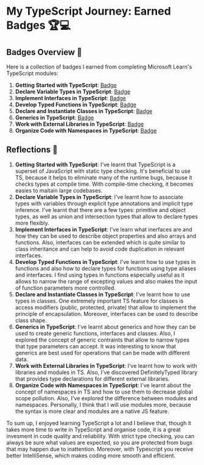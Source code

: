 # My TypeScript Journey: Earned Badges 🏆💻

## Badges Overview 🏅

Here is a collection of badges I earned from completing Microsoft Learn's TypeScript modules:

1. **Getting Started with TypeScript**: [Badge](https://learn.microsoft.com/api/achievements/share/en-us/dementeyolga/A2EQDKC7?sharingId=476BFD428466D1CE)
2. **Declare Variable Types in TypeScript**: [Badge](https://learn.microsoft.com/api/achievements/share/en-us/dementeyolga/J6EACG8T?sharingId=476BFD428466D1CE)
3. **Implement Interfaces in TypeScript**: [Badge](https://learn.microsoft.com/api/achievements/share/en-us/dementeyolga/N7954EGF?sharingId=476BFD428466D1CE)
4. **Develop Typed Functions in TypeScript**: [Badge](https://learn.microsoft.com/api/achievements/share/en-us/dementeyolga/J6E2SW4T?sharingId=476BFD428466D1CE)
5. **Declare and Instantiate Classes in TypeScript**: [Badge](https://learn.microsoft.com/api/achievements/share/en-us/dementeyolga/9NSDHKNU?sharingId=476BFD428466D1CE)
6. **Generics in TypeScript**: [Badge](https://learn.microsoft.com/api/achievements/share/en-us/dementeyolga/24XRRUEV?sharingId=476BFD428466D1CE)
7. **Work with External Libraries in TypeScript**: [Badge](https://learn.microsoft.com/api/achievements/share/en-us/dementeyolga/N7UX2Y2F?sharingId=476BFD428466D1CE)
8. **Organize Code with Namespaces in TypeScript**: [Badge](https://learn.microsoft.com/api/achievements/share/en-us/dementeyolga/HY6WTE48?sharingId=476BFD428466D1CE)

## Reflections 💭
1. **Getting Started with TypeScript**: I've learnt that TypeScript is a superset of JavaScript with static type checking. It's beneficial to use TS, because it helps to eliminate many of the runtime bugs, because it checks types at compile time. With compile-time checking, it becomes easies to maitain large codebases.
2. **Declare Variable Types in TypeScript**: I've learnt how to associate types with variables through explicit type annotations and implicit type inference. I've learnt that there are a few types: primitive and object types, as well as union and intersection types that allow to declare types more flexibly.
3. **Implement Interfaces in TypeScript**: I've learn what inerfaces are and how they can be used to describe object properties and also arrays and functions. Also, interfaces can be extended which is quite similar to class inheritance and can help to avoid code duplication in relevant interfaces.
4. **Develop Typed Functions in TypeScript**: I've learnt how to use types in functions and also how to declare types for functions using type aliases and interfaces. I find using types in functions especially useful as it allows to narrow the range of excepting values and also makes the input of function parameters more controlled.
5. **Declare and Instantiate Classes in TypeScript**: I've learnt how to use types in classes. One extremely important TS feature for classes is access modifiers (public, protected, private) that allow to implement the principle of encapsulation. Moreover, interfaces can be used to describe class shape.
6. **Generics in TypeScript**: I've learnt about generics and how they can be used to create generic functions, interfaces and classes. Also, I explored the concept of generic contraints that allow to narrow types that type parameters can accept. It was interesting to know that generics are best used for operations that can be made with different data.
7. **Work with External Libraries in TypeScript**: I've learnt how to work with libraries and modules in TS. Also, I've discovered DefinitelyTyped library that provides type declarations for different external libraries.
8. **Organize Code with Namespaces in TypeScript**: I've learnt about the concept of namespaces in TS and how to use them to decrease global scope pollution. Also, I've explored the difference between modules and namespaces. Personally, I think that I will use modules more, because the syntax is more clear and modules are a native JS feature.

To sum up, I enjoyed learning TypeScript a lot and I believe that, though it takes more time to write in TypeScript and organise code, it is a great invesment in code quality and reliability. 
With strict type checking, you can always be sure what values are expected, so you are protected from bugs that may happen due to inattention.
Moreover, with Typescript you receive better IntelliSense, which makes coding more smooth and efficient.
